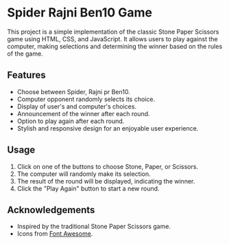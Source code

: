 # Spider Rajni Ben10 Game

This project is a simple implementation of the classic Stone Paper Scissors game using HTML, CSS, and JavaScript. It allows users to play against the computer, making selections and determining the winner based on the rules of the game.

## Features

- Choose between Spider, Rajni pr Ben10.
- Computer opponent randomly selects its choice.
- Display of user's and computer's choices.
- Announcement of the winner after each round.
- Option to play again after each round.
- Stylish and responsive design for an enjoyable user experience.

## Usage

1. Click on one of the buttons to choose Stone, Paper, or Scissors.
2. The computer will randomly make its selection.
3. The result of the round will be displayed, indicating the winner.
4. Click the "Play Again" button to start a new round.

## Acknowledgements

- Inspired by the traditional Stone Paper Scissors game.
- Icons from [Font Awesome](https://fontawesome.com/).
